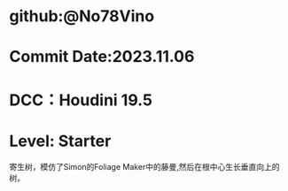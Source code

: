# github:@No78Vino
# Commit Date:2023.11.06
# DCC：Houdini 19.5 
# Level: Starter

寄生树，模仿了Simon的Foliage Maker中的藤曼,然后在根中心生长垂直向上的树。
